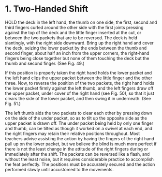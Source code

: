 # 1. Two-Handed Shift

HOLD the deck in the left hand, the thumb on one side, the first, second and third fingers curled around the other side with the first joints pressing against the top of the deck and the little finger inserted at the cut, or between the two packets that are to be reversed. The deck is held slantingly, with the right side downward. Bring up the right hand and cover the deck, seizing the lower packet by the ends between the thumb and second finger, about half an inch from the upper corners, the right-hand fingers being close together but none of them touching the deck but the thumb and second finger. (See Fig. 49.)

If this position is properly taken the right hand holds the lower packet and the left hand clips the upper packet between the little finger and the other three. Now, to reverse the position of the two packets, the right hand holds the lower packet firmly against the left thumb, and the left fingers draw off the upper packet, under cover of the right hand (see Fig. 50), so that it just clears the side of the lower packet, and then swing it in underneath. (See Fig. 51.)

The left thumb aids the two packets to clear each other by pressing down on the side of the under packet, so as to tilt up the opposite side as the upper packet is drawn off. The under packet being held by only one finger and thumb, can be tilted as though it worked on a swivel at each end, and the right fingers may retain their relative positions throughout. Most teachers advise assisting the action by having the fingers of the right hand pull up on the lower packet, but we believe the blind is much more perfect if there is not the least change in the attitude of the right fingers during or immediately after the shift. The packets can be reversed like a flash, and without the least noise, but it requires considerable practice to accomplish the feat perfectly. The positions must be accurately secured and the action performed slowly until accustomed to the movements.
